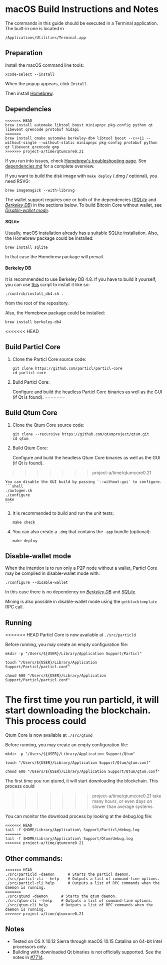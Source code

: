 # macOS Build Instructions and Notes

The commands in this guide should be executed in a Terminal application.
The built-in one is located in
```
/Applications/Utilities/Terminal.app
```

## Preparation
Install the macOS command line tools:

```shell
xcode-select --install
```

When the popup appears, click `Install`.

Then install [Homebrew](https://brew.sh).

## Dependencies
```shell
<<<<<<< HEAD
brew install automake libtool boost miniupnpc pkg-config python qt libevent qrencode protobuf hidapi
=======
brew install cmake automake berkeley-db4 libtool boost --c++11 --without-single --without-static miniupnpc pkg-config protobuf python qt libevent qrencode gmp
>>>>>>> project-a/time/qtumcore0.21
```

If you run into issues, check [Homebrew's troubleshooting page](https://docs.brew.sh/Troubleshooting).
See [dependencies.md](dependencies.md) for a complete overview.

If you want to build the disk image with `make deploy` (.dmg / optional), you need RSVG:
```shell
brew imagemagick --with-librsvg
```

The wallet support requires one or both of the dependencies ([*SQLite*](#sqlite) and [*Berkeley DB*](#berkeley-db)) in the sections below.
To build Bitcoin Core without wallet, see [*Disable-wallet mode*](#disable-wallet-mode).

#### SQLite

Usually, macOS installation already has a suitable SQLite installation.
Also, the Homebrew package could be installed:

```shell
brew install sqlite
```

In that case the Homebrew package will prevail.

#### Berkeley DB

It is recommended to use Berkeley DB 4.8. If you have to build it yourself,
you can use [this](/contrib/install_db4.sh) script to install it
like so:

```shell
./contrib/install_db4.sh .
```

from the root of the repository.

Also, the Homebrew package could be installed:

```shell
brew install berkeley-db4
```

<<<<<<< HEAD
## Build Particl Core

1. Clone the Particl Core source code:
    ```shell
    git clone https://github.com/particl/particl-core
    cd particl-core
    ```

2.  Build Particl Core:

    Configure and build the headless Particl Core binaries as well as the GUI (if Qt is found).
=======
## Build Qtum Core

1. Clone the Qtum Core source code:
    ```shell
    git clone --recursive https://github.com/qtumproject/qtum.git
    cd qtum
    ```

2.  Build Qtum Core:

    Configure and build the headless Qtum Core binaries as well as the GUI (if Qt is found).
>>>>>>> project-a/time/qtumcore0.21

    You can disable the GUI build by passing `--without-gui` to configure.
    ```shell
    ./autogen.sh
    ./configure
    make
    ```

3.  It is recommended to build and run the unit tests:
    ```shell
    make check
    ```

4.  You can also create a  `.dmg` that contains the `.app` bundle (optional):
    ```shell
    make deploy
    ```

## Disable-wallet mode
When the intention is to run only a P2P node without a wallet, Particl Core may be
compiled in disable-wallet mode with:
```shell
./configure --disable-wallet
```

In this case there is no dependency on [*Berkeley DB*](#berkeley-db) and [*SQLite*](#sqlite).

Mining is also possible in disable-wallet mode using the `getblocktemplate` RPC call.

## Running
<<<<<<< HEAD
Particl Core is now available at `./src/particld`

Before running, you may create an empty configuration file:
```shell
mkdir -p "/Users/${USER}/Library/Application Support/Particl"

touch "/Users/${USER}/Library/Application Support/Particl/particl.conf"

chmod 600 "/Users/${USER}/Library/Application Support/Particl/particl.conf"
```

The first time you run particld, it will start downloading the blockchain. This process could
=======
Qtum Core is now available at `./src/qtumd`

Before running, you may create an empty configuration file:
```shell
mkdir -p "/Users/${USER}/Library/Application Support/Qtum"

touch "/Users/${USER}/Library/Application Support/Qtum/qtum.conf"

chmod 600 "/Users/${USER}/Library/Application Support/Qtum/qtum.conf"
```

The first time you run qtumd, it will start downloading the blockchain. This process could
>>>>>>> project-a/time/qtumcore0.21
take many hours, or even days on slower than average systems.

You can monitor the download process by looking at the debug.log file:
```shell
<<<<<<< HEAD
tail -f $HOME/Library/Application\ Support/Particl/debug.log
=======
tail -f $HOME/Library/Application\ Support/Qtum/debug.log
>>>>>>> project-a/time/qtumcore0.21
```

## Other commands:
```shell
<<<<<<< HEAD
./src/particld -daemon      # Starts the particl daemon.
./src/particl-cli --help    # Outputs a list of command-line options.
./src/particl-cli help      # Outputs a list of RPC commands when the daemon is running.
=======
./src/qtumd -daemon      # Starts the qtum daemon.
./src/qtum-cli --help    # Outputs a list of command-line options.
./src/qtum-cli help      # Outputs a list of RPC commands when the daemon is running.
>>>>>>> project-a/time/qtumcore0.21
```

## Notes
* Tested on OS X 10.12 Sierra through macOS 10.15 Catalina on 64-bit Intel
processors only.
* Building with downloaded Qt binaries is not officially supported. See the notes in [#7714](https://github.com/bitcoin/bitcoin/issues/7714).
